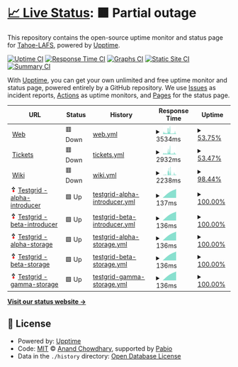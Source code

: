 # [📈 Live Status](https://tahoe-lafs.github.io/infrastructure-upptime): <!--live status--> **🟧 Partial outage**

This repository contains the open-source uptime monitor and status page for [Tahoe-LAFS](https://tahoe-lafs.org/), powered by [Upptime](https://github.com/upptime/upptime).

[![Uptime CI](https://github.com/tahoe-lafs/infrastructure-upptime/workflows/Uptime%20CI/badge.svg)](https://github.com/tahoe-lafs/infrastructure-upptime/actions?query=workflow%3A%22Uptime+CI%22)
[![Response Time CI](https://github.com/tahoe-lafs/infrastructure-upptime/workflows/Response%20Time%20CI/badge.svg)](https://github.com/tahoe-lafs/infrastructure-upptime/actions?query=workflow%3A%22Response+Time+CI%22)
[![Graphs CI](https://github.com/tahoe-lafs/infrastructure-upptime/workflows/Graphs%20CI/badge.svg)](https://github.com/tahoe-lafs/infrastructure-upptime/actions?query=workflow%3A%22Graphs+CI%22)
[![Static Site CI](https://github.com/tahoe-lafs/infrastructure-upptime/workflows/Static%20Site%20CI/badge.svg)](https://github.com/tahoe-lafs/infrastructure-upptime/actions?query=workflow%3A%22Static+Site+CI%22)
[![Summary CI](https://github.com/tahoe-lafs/infrastructure-upptime/workflows/Summary%20CI/badge.svg)](https://github.com/tahoe-lafs/infrastructure-upptime/actions?query=workflow%3A%22Summary+CI%22)

With [Upptime](https://upptime.js.org), you can get your own unlimited and free uptime monitor and status page, powered entirely by a GitHub repository. We use [Issues](https://github.com/tahoe-lafs/infrastructure-upptime/issues) as incident reports, [Actions](https://github.com/tahoe-lafs/infrastructure-upptime/actions) as uptime monitors, and [Pages](https://tahoe-lafs.github.io//infrastructure-upptime) for the status page.

<!--start: status pages-->
<!-- This summary is generated by Upptime (https://github.com/upptime/upptime) -->
<!-- Do not edit this manually, your changes will be overwritten -->
<!-- prettier-ignore -->
| URL | Status | History | Response Time | Uptime |
| --- | ------ | ------- | ------------- | ------ |
| <img alt="" src="https://icons.duckduckgo.com/ip3/www.tahoe-lafs.org.ico" height="13"> [Web](https://www.tahoe-lafs.org/) | 🟥 Down | [web.yml](https://github.com/tahoe-lafs/infrastructure-upptime/commits/HEAD/history/web.yml) | <details><summary><img alt="Response time graph" src="./graphs/web/response-time-week.png" height="20"> 3534ms</summary><br><a href="https://Tahoe-LAFS.github.io/infrastructure-upptime/history/web"><img alt="Response time 5864" src="https://img.shields.io/endpoint?url=https%3A%2F%2Fraw.githubusercontent.com%2Ftahoe-lafs%2Finfrastructure-upptime%2FHEAD%2Fapi%2Fweb%2Fresponse-time.json"></a><br><a href="https://Tahoe-LAFS.github.io/infrastructure-upptime/history/web"><img alt="24-hour response time 6241" src="https://img.shields.io/endpoint?url=https%3A%2F%2Fraw.githubusercontent.com%2Ftahoe-lafs%2Finfrastructure-upptime%2FHEAD%2Fapi%2Fweb%2Fresponse-time-day.json"></a><br><a href="https://Tahoe-LAFS.github.io/infrastructure-upptime/history/web"><img alt="7-day response time 3534" src="https://img.shields.io/endpoint?url=https%3A%2F%2Fraw.githubusercontent.com%2Ftahoe-lafs%2Finfrastructure-upptime%2FHEAD%2Fapi%2Fweb%2Fresponse-time-week.json"></a><br><a href="https://Tahoe-LAFS.github.io/infrastructure-upptime/history/web"><img alt="30-day response time 7431" src="https://img.shields.io/endpoint?url=https%3A%2F%2Fraw.githubusercontent.com%2Ftahoe-lafs%2Finfrastructure-upptime%2FHEAD%2Fapi%2Fweb%2Fresponse-time-month.json"></a><br><a href="https://Tahoe-LAFS.github.io/infrastructure-upptime/history/web"><img alt="1-year response time 5864" src="https://img.shields.io/endpoint?url=https%3A%2F%2Fraw.githubusercontent.com%2Ftahoe-lafs%2Finfrastructure-upptime%2FHEAD%2Fapi%2Fweb%2Fresponse-time-year.json"></a></details> | <details><summary><a href="https://Tahoe-LAFS.github.io/infrastructure-upptime/history/web">53.75%</a></summary><a href="https://Tahoe-LAFS.github.io/infrastructure-upptime/history/web"><img alt="All-time uptime 80.60%" src="https://img.shields.io/endpoint?url=https%3A%2F%2Fraw.githubusercontent.com%2Ftahoe-lafs%2Finfrastructure-upptime%2FHEAD%2Fapi%2Fweb%2Fuptime.json"></a><br><a href="https://Tahoe-LAFS.github.io/infrastructure-upptime/history/web"><img alt="24-hour uptime 11.65%" src="https://img.shields.io/endpoint?url=https%3A%2F%2Fraw.githubusercontent.com%2Ftahoe-lafs%2Finfrastructure-upptime%2FHEAD%2Fapi%2Fweb%2Fuptime-day.json"></a><br><a href="https://Tahoe-LAFS.github.io/infrastructure-upptime/history/web"><img alt="7-day uptime 53.75%" src="https://img.shields.io/endpoint?url=https%3A%2F%2Fraw.githubusercontent.com%2Ftahoe-lafs%2Finfrastructure-upptime%2FHEAD%2Fapi%2Fweb%2Fuptime-week.json"></a><br><a href="https://Tahoe-LAFS.github.io/infrastructure-upptime/history/web"><img alt="30-day uptime 63.24%" src="https://img.shields.io/endpoint?url=https%3A%2F%2Fraw.githubusercontent.com%2Ftahoe-lafs%2Finfrastructure-upptime%2FHEAD%2Fapi%2Fweb%2Fuptime-month.json"></a><br><a href="https://Tahoe-LAFS.github.io/infrastructure-upptime/history/web"><img alt="1-year uptime 80.60%" src="https://img.shields.io/endpoint?url=https%3A%2F%2Fraw.githubusercontent.com%2Ftahoe-lafs%2Finfrastructure-upptime%2FHEAD%2Fapi%2Fweb%2Fuptime-year.json"></a></details>
| <img alt="" src="https://icons.duckduckgo.com/ip3/tahoe-lafs.org.ico" height="13"> [Tickets](https://tahoe-lafs.org/trac/tahoe-lafs/query) | 🟥 Down | [tickets.yml](https://github.com/tahoe-lafs/infrastructure-upptime/commits/HEAD/history/tickets.yml) | <details><summary><img alt="Response time graph" src="./graphs/tickets/response-time-week.png" height="20"> 2932ms</summary><br><a href="https://Tahoe-LAFS.github.io/infrastructure-upptime/history/tickets"><img alt="Response time 6147" src="https://img.shields.io/endpoint?url=https%3A%2F%2Fraw.githubusercontent.com%2Ftahoe-lafs%2Finfrastructure-upptime%2FHEAD%2Fapi%2Ftickets%2Fresponse-time.json"></a><br><a href="https://Tahoe-LAFS.github.io/infrastructure-upptime/history/tickets"><img alt="24-hour response time 3349" src="https://img.shields.io/endpoint?url=https%3A%2F%2Fraw.githubusercontent.com%2Ftahoe-lafs%2Finfrastructure-upptime%2FHEAD%2Fapi%2Ftickets%2Fresponse-time-day.json"></a><br><a href="https://Tahoe-LAFS.github.io/infrastructure-upptime/history/tickets"><img alt="7-day response time 2932" src="https://img.shields.io/endpoint?url=https%3A%2F%2Fraw.githubusercontent.com%2Ftahoe-lafs%2Finfrastructure-upptime%2FHEAD%2Fapi%2Ftickets%2Fresponse-time-week.json"></a><br><a href="https://Tahoe-LAFS.github.io/infrastructure-upptime/history/tickets"><img alt="30-day response time 7780" src="https://img.shields.io/endpoint?url=https%3A%2F%2Fraw.githubusercontent.com%2Ftahoe-lafs%2Finfrastructure-upptime%2FHEAD%2Fapi%2Ftickets%2Fresponse-time-month.json"></a><br><a href="https://Tahoe-LAFS.github.io/infrastructure-upptime/history/tickets"><img alt="1-year response time 6147" src="https://img.shields.io/endpoint?url=https%3A%2F%2Fraw.githubusercontent.com%2Ftahoe-lafs%2Finfrastructure-upptime%2FHEAD%2Fapi%2Ftickets%2Fresponse-time-year.json"></a></details> | <details><summary><a href="https://Tahoe-LAFS.github.io/infrastructure-upptime/history/tickets">53.47%</a></summary><a href="https://Tahoe-LAFS.github.io/infrastructure-upptime/history/tickets"><img alt="All-time uptime 80.46%" src="https://img.shields.io/endpoint?url=https%3A%2F%2Fraw.githubusercontent.com%2Ftahoe-lafs%2Finfrastructure-upptime%2FHEAD%2Fapi%2Ftickets%2Fuptime.json"></a><br><a href="https://Tahoe-LAFS.github.io/infrastructure-upptime/history/tickets"><img alt="24-hour uptime 10.84%" src="https://img.shields.io/endpoint?url=https%3A%2F%2Fraw.githubusercontent.com%2Ftahoe-lafs%2Finfrastructure-upptime%2FHEAD%2Fapi%2Ftickets%2Fuptime-day.json"></a><br><a href="https://Tahoe-LAFS.github.io/infrastructure-upptime/history/tickets"><img alt="7-day uptime 53.47%" src="https://img.shields.io/endpoint?url=https%3A%2F%2Fraw.githubusercontent.com%2Ftahoe-lafs%2Finfrastructure-upptime%2FHEAD%2Fapi%2Ftickets%2Fuptime-week.json"></a><br><a href="https://Tahoe-LAFS.github.io/infrastructure-upptime/history/tickets"><img alt="30-day uptime 62.95%" src="https://img.shields.io/endpoint?url=https%3A%2F%2Fraw.githubusercontent.com%2Ftahoe-lafs%2Finfrastructure-upptime%2FHEAD%2Fapi%2Ftickets%2Fuptime-month.json"></a><br><a href="https://Tahoe-LAFS.github.io/infrastructure-upptime/history/tickets"><img alt="1-year uptime 80.46%" src="https://img.shields.io/endpoint?url=https%3A%2F%2Fraw.githubusercontent.com%2Ftahoe-lafs%2Finfrastructure-upptime%2FHEAD%2Fapi%2Ftickets%2Fuptime-year.json"></a></details>
| <img alt="" src="https://icons.duckduckgo.com/ip3/tahoe-lafs.org.ico" height="13"> [Wiki](https://tahoe-lafs.org/trac/tahoe-lafs/wiki) | 🟥 Down | [wiki.yml](https://github.com/tahoe-lafs/infrastructure-upptime/commits/HEAD/history/wiki.yml) | <details><summary><img alt="Response time graph" src="./graphs/wiki/response-time-week.png" height="20"> 2238ms</summary><br><a href="https://Tahoe-LAFS.github.io/infrastructure-upptime/history/wiki"><img alt="Response time 5140" src="https://img.shields.io/endpoint?url=https%3A%2F%2Fraw.githubusercontent.com%2Ftahoe-lafs%2Finfrastructure-upptime%2FHEAD%2Fapi%2Fwiki%2Fresponse-time.json"></a><br><a href="https://Tahoe-LAFS.github.io/infrastructure-upptime/history/wiki"><img alt="24-hour response time 3243" src="https://img.shields.io/endpoint?url=https%3A%2F%2Fraw.githubusercontent.com%2Ftahoe-lafs%2Finfrastructure-upptime%2FHEAD%2Fapi%2Fwiki%2Fresponse-time-day.json"></a><br><a href="https://Tahoe-LAFS.github.io/infrastructure-upptime/history/wiki"><img alt="7-day response time 2238" src="https://img.shields.io/endpoint?url=https%3A%2F%2Fraw.githubusercontent.com%2Ftahoe-lafs%2Finfrastructure-upptime%2FHEAD%2Fapi%2Fwiki%2Fresponse-time-week.json"></a><br><a href="https://Tahoe-LAFS.github.io/infrastructure-upptime/history/wiki"><img alt="30-day response time 5948" src="https://img.shields.io/endpoint?url=https%3A%2F%2Fraw.githubusercontent.com%2Ftahoe-lafs%2Finfrastructure-upptime%2FHEAD%2Fapi%2Fwiki%2Fresponse-time-month.json"></a><br><a href="https://Tahoe-LAFS.github.io/infrastructure-upptime/history/wiki"><img alt="1-year response time 5140" src="https://img.shields.io/endpoint?url=https%3A%2F%2Fraw.githubusercontent.com%2Ftahoe-lafs%2Finfrastructure-upptime%2FHEAD%2Fapi%2Fwiki%2Fresponse-time-year.json"></a></details> | <details><summary><a href="https://Tahoe-LAFS.github.io/infrastructure-upptime/history/wiki">98.44%</a></summary><a href="https://Tahoe-LAFS.github.io/infrastructure-upptime/history/wiki"><img alt="All-time uptime 99.31%" src="https://img.shields.io/endpoint?url=https%3A%2F%2Fraw.githubusercontent.com%2Ftahoe-lafs%2Finfrastructure-upptime%2FHEAD%2Fapi%2Fwiki%2Fuptime.json"></a><br><a href="https://Tahoe-LAFS.github.io/infrastructure-upptime/history/wiki"><img alt="24-hour uptime 91.27%" src="https://img.shields.io/endpoint?url=https%3A%2F%2Fraw.githubusercontent.com%2Ftahoe-lafs%2Finfrastructure-upptime%2FHEAD%2Fapi%2Fwiki%2Fuptime-day.json"></a><br><a href="https://Tahoe-LAFS.github.io/infrastructure-upptime/history/wiki"><img alt="7-day uptime 98.44%" src="https://img.shields.io/endpoint?url=https%3A%2F%2Fraw.githubusercontent.com%2Ftahoe-lafs%2Finfrastructure-upptime%2FHEAD%2Fapi%2Fwiki%2Fuptime-week.json"></a><br><a href="https://Tahoe-LAFS.github.io/infrastructure-upptime/history/wiki"><img alt="30-day uptime 98.46%" src="https://img.shields.io/endpoint?url=https%3A%2F%2Fraw.githubusercontent.com%2Ftahoe-lafs%2Finfrastructure-upptime%2FHEAD%2Fapi%2Fwiki%2Fuptime-month.json"></a><br><a href="https://Tahoe-LAFS.github.io/infrastructure-upptime/history/wiki"><img alt="1-year uptime 99.31%" src="https://img.shields.io/endpoint?url=https%3A%2F%2Fraw.githubusercontent.com%2Ftahoe-lafs%2Finfrastructure-upptime%2FHEAD%2Fapi%2Fwiki%2Fuptime-year.json"></a></details>
| <img alt="" src="https://raw.githubusercontent.com/tahoe-lafs/infrastructure-upptime/master/assets/tahoe-logo-1.png" height="13"> [Testgrid - alpha-introducer](testgrid.tahoe-lafs.org) | 🟩 Up | [testgrid-alpha-introducer.yml](https://github.com/tahoe-lafs/infrastructure-upptime/commits/HEAD/history/testgrid-alpha-introducer.yml) | <details><summary><img alt="Response time graph" src="./graphs/testgrid-alpha-introducer/response-time-week.png" height="20"> 137ms</summary><br><a href="https://Tahoe-LAFS.github.io/infrastructure-upptime/history/testgrid-alpha-introducer"><img alt="Response time 137" src="https://img.shields.io/endpoint?url=https%3A%2F%2Fraw.githubusercontent.com%2Ftahoe-lafs%2Finfrastructure-upptime%2FHEAD%2Fapi%2Ftestgrid-alpha-introducer%2Fresponse-time.json"></a><br><a href="https://Tahoe-LAFS.github.io/infrastructure-upptime/history/testgrid-alpha-introducer"><img alt="24-hour response time 137" src="https://img.shields.io/endpoint?url=https%3A%2F%2Fraw.githubusercontent.com%2Ftahoe-lafs%2Finfrastructure-upptime%2FHEAD%2Fapi%2Ftestgrid-alpha-introducer%2Fresponse-time-day.json"></a><br><a href="https://Tahoe-LAFS.github.io/infrastructure-upptime/history/testgrid-alpha-introducer"><img alt="7-day response time 137" src="https://img.shields.io/endpoint?url=https%3A%2F%2Fraw.githubusercontent.com%2Ftahoe-lafs%2Finfrastructure-upptime%2FHEAD%2Fapi%2Ftestgrid-alpha-introducer%2Fresponse-time-week.json"></a><br><a href="https://Tahoe-LAFS.github.io/infrastructure-upptime/history/testgrid-alpha-introducer"><img alt="30-day response time 137" src="https://img.shields.io/endpoint?url=https%3A%2F%2Fraw.githubusercontent.com%2Ftahoe-lafs%2Finfrastructure-upptime%2FHEAD%2Fapi%2Ftestgrid-alpha-introducer%2Fresponse-time-month.json"></a><br><a href="https://Tahoe-LAFS.github.io/infrastructure-upptime/history/testgrid-alpha-introducer"><img alt="1-year response time 137" src="https://img.shields.io/endpoint?url=https%3A%2F%2Fraw.githubusercontent.com%2Ftahoe-lafs%2Finfrastructure-upptime%2FHEAD%2Fapi%2Ftestgrid-alpha-introducer%2Fresponse-time-year.json"></a></details> | <details><summary><a href="https://Tahoe-LAFS.github.io/infrastructure-upptime/history/testgrid-alpha-introducer">100.00%</a></summary><a href="https://Tahoe-LAFS.github.io/infrastructure-upptime/history/testgrid-alpha-introducer"><img alt="All-time uptime 100.00%" src="https://img.shields.io/endpoint?url=https%3A%2F%2Fraw.githubusercontent.com%2Ftahoe-lafs%2Finfrastructure-upptime%2FHEAD%2Fapi%2Ftestgrid-alpha-introducer%2Fuptime.json"></a><br><a href="https://Tahoe-LAFS.github.io/infrastructure-upptime/history/testgrid-alpha-introducer"><img alt="24-hour uptime 100.00%" src="https://img.shields.io/endpoint?url=https%3A%2F%2Fraw.githubusercontent.com%2Ftahoe-lafs%2Finfrastructure-upptime%2FHEAD%2Fapi%2Ftestgrid-alpha-introducer%2Fuptime-day.json"></a><br><a href="https://Tahoe-LAFS.github.io/infrastructure-upptime/history/testgrid-alpha-introducer"><img alt="7-day uptime 100.00%" src="https://img.shields.io/endpoint?url=https%3A%2F%2Fraw.githubusercontent.com%2Ftahoe-lafs%2Finfrastructure-upptime%2FHEAD%2Fapi%2Ftestgrid-alpha-introducer%2Fuptime-week.json"></a><br><a href="https://Tahoe-LAFS.github.io/infrastructure-upptime/history/testgrid-alpha-introducer"><img alt="30-day uptime 100.00%" src="https://img.shields.io/endpoint?url=https%3A%2F%2Fraw.githubusercontent.com%2Ftahoe-lafs%2Finfrastructure-upptime%2FHEAD%2Fapi%2Ftestgrid-alpha-introducer%2Fuptime-month.json"></a><br><a href="https://Tahoe-LAFS.github.io/infrastructure-upptime/history/testgrid-alpha-introducer"><img alt="1-year uptime 100.00%" src="https://img.shields.io/endpoint?url=https%3A%2F%2Fraw.githubusercontent.com%2Ftahoe-lafs%2Finfrastructure-upptime%2FHEAD%2Fapi%2Ftestgrid-alpha-introducer%2Fuptime-year.json"></a></details>
| <img alt="" src="https://raw.githubusercontent.com/tahoe-lafs/infrastructure-upptime/master/assets/tahoe-logo-1.png" height="13"> [Testgrid - beta-introducer](testgrid.tahoe-lafs.org) | 🟩 Up | [testgrid-beta-introducer.yml](https://github.com/tahoe-lafs/infrastructure-upptime/commits/HEAD/history/testgrid-beta-introducer.yml) | <details><summary><img alt="Response time graph" src="./graphs/testgrid-beta-introducer/response-time-week.png" height="20"> 136ms</summary><br><a href="https://Tahoe-LAFS.github.io/infrastructure-upptime/history/testgrid-beta-introducer"><img alt="Response time 136" src="https://img.shields.io/endpoint?url=https%3A%2F%2Fraw.githubusercontent.com%2Ftahoe-lafs%2Finfrastructure-upptime%2FHEAD%2Fapi%2Ftestgrid-beta-introducer%2Fresponse-time.json"></a><br><a href="https://Tahoe-LAFS.github.io/infrastructure-upptime/history/testgrid-beta-introducer"><img alt="24-hour response time 136" src="https://img.shields.io/endpoint?url=https%3A%2F%2Fraw.githubusercontent.com%2Ftahoe-lafs%2Finfrastructure-upptime%2FHEAD%2Fapi%2Ftestgrid-beta-introducer%2Fresponse-time-day.json"></a><br><a href="https://Tahoe-LAFS.github.io/infrastructure-upptime/history/testgrid-beta-introducer"><img alt="7-day response time 136" src="https://img.shields.io/endpoint?url=https%3A%2F%2Fraw.githubusercontent.com%2Ftahoe-lafs%2Finfrastructure-upptime%2FHEAD%2Fapi%2Ftestgrid-beta-introducer%2Fresponse-time-week.json"></a><br><a href="https://Tahoe-LAFS.github.io/infrastructure-upptime/history/testgrid-beta-introducer"><img alt="30-day response time 136" src="https://img.shields.io/endpoint?url=https%3A%2F%2Fraw.githubusercontent.com%2Ftahoe-lafs%2Finfrastructure-upptime%2FHEAD%2Fapi%2Ftestgrid-beta-introducer%2Fresponse-time-month.json"></a><br><a href="https://Tahoe-LAFS.github.io/infrastructure-upptime/history/testgrid-beta-introducer"><img alt="1-year response time 136" src="https://img.shields.io/endpoint?url=https%3A%2F%2Fraw.githubusercontent.com%2Ftahoe-lafs%2Finfrastructure-upptime%2FHEAD%2Fapi%2Ftestgrid-beta-introducer%2Fresponse-time-year.json"></a></details> | <details><summary><a href="https://Tahoe-LAFS.github.io/infrastructure-upptime/history/testgrid-beta-introducer">100.00%</a></summary><a href="https://Tahoe-LAFS.github.io/infrastructure-upptime/history/testgrid-beta-introducer"><img alt="All-time uptime 100.00%" src="https://img.shields.io/endpoint?url=https%3A%2F%2Fraw.githubusercontent.com%2Ftahoe-lafs%2Finfrastructure-upptime%2FHEAD%2Fapi%2Ftestgrid-beta-introducer%2Fuptime.json"></a><br><a href="https://Tahoe-LAFS.github.io/infrastructure-upptime/history/testgrid-beta-introducer"><img alt="24-hour uptime 100.00%" src="https://img.shields.io/endpoint?url=https%3A%2F%2Fraw.githubusercontent.com%2Ftahoe-lafs%2Finfrastructure-upptime%2FHEAD%2Fapi%2Ftestgrid-beta-introducer%2Fuptime-day.json"></a><br><a href="https://Tahoe-LAFS.github.io/infrastructure-upptime/history/testgrid-beta-introducer"><img alt="7-day uptime 100.00%" src="https://img.shields.io/endpoint?url=https%3A%2F%2Fraw.githubusercontent.com%2Ftahoe-lafs%2Finfrastructure-upptime%2FHEAD%2Fapi%2Ftestgrid-beta-introducer%2Fuptime-week.json"></a><br><a href="https://Tahoe-LAFS.github.io/infrastructure-upptime/history/testgrid-beta-introducer"><img alt="30-day uptime 100.00%" src="https://img.shields.io/endpoint?url=https%3A%2F%2Fraw.githubusercontent.com%2Ftahoe-lafs%2Finfrastructure-upptime%2FHEAD%2Fapi%2Ftestgrid-beta-introducer%2Fuptime-month.json"></a><br><a href="https://Tahoe-LAFS.github.io/infrastructure-upptime/history/testgrid-beta-introducer"><img alt="1-year uptime 100.00%" src="https://img.shields.io/endpoint?url=https%3A%2F%2Fraw.githubusercontent.com%2Ftahoe-lafs%2Finfrastructure-upptime%2FHEAD%2Fapi%2Ftestgrid-beta-introducer%2Fuptime-year.json"></a></details>
| <img alt="" src="https://raw.githubusercontent.com/tahoe-lafs/infrastructure-upptime/master/assets/tahoe-logo-1.png" height="13"> [Testgrid - alpha-storage](testgrid.tahoe-lafs.org) | 🟩 Up | [testgrid-alpha-storage.yml](https://github.com/tahoe-lafs/infrastructure-upptime/commits/HEAD/history/testgrid-alpha-storage.yml) | <details><summary><img alt="Response time graph" src="./graphs/testgrid-alpha-storage/response-time-week.png" height="20"> 136ms</summary><br><a href="https://Tahoe-LAFS.github.io/infrastructure-upptime/history/testgrid-alpha-storage"><img alt="Response time 136" src="https://img.shields.io/endpoint?url=https%3A%2F%2Fraw.githubusercontent.com%2Ftahoe-lafs%2Finfrastructure-upptime%2FHEAD%2Fapi%2Ftestgrid-alpha-storage%2Fresponse-time.json"></a><br><a href="https://Tahoe-LAFS.github.io/infrastructure-upptime/history/testgrid-alpha-storage"><img alt="24-hour response time 136" src="https://img.shields.io/endpoint?url=https%3A%2F%2Fraw.githubusercontent.com%2Ftahoe-lafs%2Finfrastructure-upptime%2FHEAD%2Fapi%2Ftestgrid-alpha-storage%2Fresponse-time-day.json"></a><br><a href="https://Tahoe-LAFS.github.io/infrastructure-upptime/history/testgrid-alpha-storage"><img alt="7-day response time 136" src="https://img.shields.io/endpoint?url=https%3A%2F%2Fraw.githubusercontent.com%2Ftahoe-lafs%2Finfrastructure-upptime%2FHEAD%2Fapi%2Ftestgrid-alpha-storage%2Fresponse-time-week.json"></a><br><a href="https://Tahoe-LAFS.github.io/infrastructure-upptime/history/testgrid-alpha-storage"><img alt="30-day response time 136" src="https://img.shields.io/endpoint?url=https%3A%2F%2Fraw.githubusercontent.com%2Ftahoe-lafs%2Finfrastructure-upptime%2FHEAD%2Fapi%2Ftestgrid-alpha-storage%2Fresponse-time-month.json"></a><br><a href="https://Tahoe-LAFS.github.io/infrastructure-upptime/history/testgrid-alpha-storage"><img alt="1-year response time 136" src="https://img.shields.io/endpoint?url=https%3A%2F%2Fraw.githubusercontent.com%2Ftahoe-lafs%2Finfrastructure-upptime%2FHEAD%2Fapi%2Ftestgrid-alpha-storage%2Fresponse-time-year.json"></a></details> | <details><summary><a href="https://Tahoe-LAFS.github.io/infrastructure-upptime/history/testgrid-alpha-storage">100.00%</a></summary><a href="https://Tahoe-LAFS.github.io/infrastructure-upptime/history/testgrid-alpha-storage"><img alt="All-time uptime 100.00%" src="https://img.shields.io/endpoint?url=https%3A%2F%2Fraw.githubusercontent.com%2Ftahoe-lafs%2Finfrastructure-upptime%2FHEAD%2Fapi%2Ftestgrid-alpha-storage%2Fuptime.json"></a><br><a href="https://Tahoe-LAFS.github.io/infrastructure-upptime/history/testgrid-alpha-storage"><img alt="24-hour uptime 100.00%" src="https://img.shields.io/endpoint?url=https%3A%2F%2Fraw.githubusercontent.com%2Ftahoe-lafs%2Finfrastructure-upptime%2FHEAD%2Fapi%2Ftestgrid-alpha-storage%2Fuptime-day.json"></a><br><a href="https://Tahoe-LAFS.github.io/infrastructure-upptime/history/testgrid-alpha-storage"><img alt="7-day uptime 100.00%" src="https://img.shields.io/endpoint?url=https%3A%2F%2Fraw.githubusercontent.com%2Ftahoe-lafs%2Finfrastructure-upptime%2FHEAD%2Fapi%2Ftestgrid-alpha-storage%2Fuptime-week.json"></a><br><a href="https://Tahoe-LAFS.github.io/infrastructure-upptime/history/testgrid-alpha-storage"><img alt="30-day uptime 100.00%" src="https://img.shields.io/endpoint?url=https%3A%2F%2Fraw.githubusercontent.com%2Ftahoe-lafs%2Finfrastructure-upptime%2FHEAD%2Fapi%2Ftestgrid-alpha-storage%2Fuptime-month.json"></a><br><a href="https://Tahoe-LAFS.github.io/infrastructure-upptime/history/testgrid-alpha-storage"><img alt="1-year uptime 100.00%" src="https://img.shields.io/endpoint?url=https%3A%2F%2Fraw.githubusercontent.com%2Ftahoe-lafs%2Finfrastructure-upptime%2FHEAD%2Fapi%2Ftestgrid-alpha-storage%2Fuptime-year.json"></a></details>
| <img alt="" src="https://raw.githubusercontent.com/tahoe-lafs/infrastructure-upptime/master/assets/tahoe-logo-1.png" height="13"> [Testgrid - beta-storage](testgrid.tahoe-lafs.org) | 🟩 Up | [testgrid-beta-storage.yml](https://github.com/tahoe-lafs/infrastructure-upptime/commits/HEAD/history/testgrid-beta-storage.yml) | <details><summary><img alt="Response time graph" src="./graphs/testgrid-beta-storage/response-time-week.png" height="20"> 136ms</summary><br><a href="https://Tahoe-LAFS.github.io/infrastructure-upptime/history/testgrid-beta-storage"><img alt="Response time 136" src="https://img.shields.io/endpoint?url=https%3A%2F%2Fraw.githubusercontent.com%2Ftahoe-lafs%2Finfrastructure-upptime%2FHEAD%2Fapi%2Ftestgrid-beta-storage%2Fresponse-time.json"></a><br><a href="https://Tahoe-LAFS.github.io/infrastructure-upptime/history/testgrid-beta-storage"><img alt="24-hour response time 136" src="https://img.shields.io/endpoint?url=https%3A%2F%2Fraw.githubusercontent.com%2Ftahoe-lafs%2Finfrastructure-upptime%2FHEAD%2Fapi%2Ftestgrid-beta-storage%2Fresponse-time-day.json"></a><br><a href="https://Tahoe-LAFS.github.io/infrastructure-upptime/history/testgrid-beta-storage"><img alt="7-day response time 136" src="https://img.shields.io/endpoint?url=https%3A%2F%2Fraw.githubusercontent.com%2Ftahoe-lafs%2Finfrastructure-upptime%2FHEAD%2Fapi%2Ftestgrid-beta-storage%2Fresponse-time-week.json"></a><br><a href="https://Tahoe-LAFS.github.io/infrastructure-upptime/history/testgrid-beta-storage"><img alt="30-day response time 136" src="https://img.shields.io/endpoint?url=https%3A%2F%2Fraw.githubusercontent.com%2Ftahoe-lafs%2Finfrastructure-upptime%2FHEAD%2Fapi%2Ftestgrid-beta-storage%2Fresponse-time-month.json"></a><br><a href="https://Tahoe-LAFS.github.io/infrastructure-upptime/history/testgrid-beta-storage"><img alt="1-year response time 136" src="https://img.shields.io/endpoint?url=https%3A%2F%2Fraw.githubusercontent.com%2Ftahoe-lafs%2Finfrastructure-upptime%2FHEAD%2Fapi%2Ftestgrid-beta-storage%2Fresponse-time-year.json"></a></details> | <details><summary><a href="https://Tahoe-LAFS.github.io/infrastructure-upptime/history/testgrid-beta-storage">100.00%</a></summary><a href="https://Tahoe-LAFS.github.io/infrastructure-upptime/history/testgrid-beta-storage"><img alt="All-time uptime 100.00%" src="https://img.shields.io/endpoint?url=https%3A%2F%2Fraw.githubusercontent.com%2Ftahoe-lafs%2Finfrastructure-upptime%2FHEAD%2Fapi%2Ftestgrid-beta-storage%2Fuptime.json"></a><br><a href="https://Tahoe-LAFS.github.io/infrastructure-upptime/history/testgrid-beta-storage"><img alt="24-hour uptime 100.00%" src="https://img.shields.io/endpoint?url=https%3A%2F%2Fraw.githubusercontent.com%2Ftahoe-lafs%2Finfrastructure-upptime%2FHEAD%2Fapi%2Ftestgrid-beta-storage%2Fuptime-day.json"></a><br><a href="https://Tahoe-LAFS.github.io/infrastructure-upptime/history/testgrid-beta-storage"><img alt="7-day uptime 100.00%" src="https://img.shields.io/endpoint?url=https%3A%2F%2Fraw.githubusercontent.com%2Ftahoe-lafs%2Finfrastructure-upptime%2FHEAD%2Fapi%2Ftestgrid-beta-storage%2Fuptime-week.json"></a><br><a href="https://Tahoe-LAFS.github.io/infrastructure-upptime/history/testgrid-beta-storage"><img alt="30-day uptime 100.00%" src="https://img.shields.io/endpoint?url=https%3A%2F%2Fraw.githubusercontent.com%2Ftahoe-lafs%2Finfrastructure-upptime%2FHEAD%2Fapi%2Ftestgrid-beta-storage%2Fuptime-month.json"></a><br><a href="https://Tahoe-LAFS.github.io/infrastructure-upptime/history/testgrid-beta-storage"><img alt="1-year uptime 100.00%" src="https://img.shields.io/endpoint?url=https%3A%2F%2Fraw.githubusercontent.com%2Ftahoe-lafs%2Finfrastructure-upptime%2FHEAD%2Fapi%2Ftestgrid-beta-storage%2Fuptime-year.json"></a></details>
| <img alt="" src="https://raw.githubusercontent.com/tahoe-lafs/infrastructure-upptime/master/assets/tahoe-logo-1.png" height="13"> [Testgrid - gamma-storage](testgrid.tahoe-lafs.org) | 🟩 Up | [testgrid-gamma-storage.yml](https://github.com/tahoe-lafs/infrastructure-upptime/commits/HEAD/history/testgrid-gamma-storage.yml) | <details><summary><img alt="Response time graph" src="./graphs/testgrid-gamma-storage/response-time-week.png" height="20"> 136ms</summary><br><a href="https://Tahoe-LAFS.github.io/infrastructure-upptime/history/testgrid-gamma-storage"><img alt="Response time 136" src="https://img.shields.io/endpoint?url=https%3A%2F%2Fraw.githubusercontent.com%2Ftahoe-lafs%2Finfrastructure-upptime%2FHEAD%2Fapi%2Ftestgrid-gamma-storage%2Fresponse-time.json"></a><br><a href="https://Tahoe-LAFS.github.io/infrastructure-upptime/history/testgrid-gamma-storage"><img alt="24-hour response time 136" src="https://img.shields.io/endpoint?url=https%3A%2F%2Fraw.githubusercontent.com%2Ftahoe-lafs%2Finfrastructure-upptime%2FHEAD%2Fapi%2Ftestgrid-gamma-storage%2Fresponse-time-day.json"></a><br><a href="https://Tahoe-LAFS.github.io/infrastructure-upptime/history/testgrid-gamma-storage"><img alt="7-day response time 136" src="https://img.shields.io/endpoint?url=https%3A%2F%2Fraw.githubusercontent.com%2Ftahoe-lafs%2Finfrastructure-upptime%2FHEAD%2Fapi%2Ftestgrid-gamma-storage%2Fresponse-time-week.json"></a><br><a href="https://Tahoe-LAFS.github.io/infrastructure-upptime/history/testgrid-gamma-storage"><img alt="30-day response time 136" src="https://img.shields.io/endpoint?url=https%3A%2F%2Fraw.githubusercontent.com%2Ftahoe-lafs%2Finfrastructure-upptime%2FHEAD%2Fapi%2Ftestgrid-gamma-storage%2Fresponse-time-month.json"></a><br><a href="https://Tahoe-LAFS.github.io/infrastructure-upptime/history/testgrid-gamma-storage"><img alt="1-year response time 136" src="https://img.shields.io/endpoint?url=https%3A%2F%2Fraw.githubusercontent.com%2Ftahoe-lafs%2Finfrastructure-upptime%2FHEAD%2Fapi%2Ftestgrid-gamma-storage%2Fresponse-time-year.json"></a></details> | <details><summary><a href="https://Tahoe-LAFS.github.io/infrastructure-upptime/history/testgrid-gamma-storage">100.00%</a></summary><a href="https://Tahoe-LAFS.github.io/infrastructure-upptime/history/testgrid-gamma-storage"><img alt="All-time uptime 100.00%" src="https://img.shields.io/endpoint?url=https%3A%2F%2Fraw.githubusercontent.com%2Ftahoe-lafs%2Finfrastructure-upptime%2FHEAD%2Fapi%2Ftestgrid-gamma-storage%2Fuptime.json"></a><br><a href="https://Tahoe-LAFS.github.io/infrastructure-upptime/history/testgrid-gamma-storage"><img alt="24-hour uptime 100.00%" src="https://img.shields.io/endpoint?url=https%3A%2F%2Fraw.githubusercontent.com%2Ftahoe-lafs%2Finfrastructure-upptime%2FHEAD%2Fapi%2Ftestgrid-gamma-storage%2Fuptime-day.json"></a><br><a href="https://Tahoe-LAFS.github.io/infrastructure-upptime/history/testgrid-gamma-storage"><img alt="7-day uptime 100.00%" src="https://img.shields.io/endpoint?url=https%3A%2F%2Fraw.githubusercontent.com%2Ftahoe-lafs%2Finfrastructure-upptime%2FHEAD%2Fapi%2Ftestgrid-gamma-storage%2Fuptime-week.json"></a><br><a href="https://Tahoe-LAFS.github.io/infrastructure-upptime/history/testgrid-gamma-storage"><img alt="30-day uptime 100.00%" src="https://img.shields.io/endpoint?url=https%3A%2F%2Fraw.githubusercontent.com%2Ftahoe-lafs%2Finfrastructure-upptime%2FHEAD%2Fapi%2Ftestgrid-gamma-storage%2Fuptime-month.json"></a><br><a href="https://Tahoe-LAFS.github.io/infrastructure-upptime/history/testgrid-gamma-storage"><img alt="1-year uptime 100.00%" src="https://img.shields.io/endpoint?url=https%3A%2F%2Fraw.githubusercontent.com%2Ftahoe-lafs%2Finfrastructure-upptime%2FHEAD%2Fapi%2Ftestgrid-gamma-storage%2Fuptime-year.json"></a></details>

<!--end: status pages-->

[**Visit our status website →**](https://tahoe-lafs.github.io/infrastructure-upptime)

## 📄 License

- Powered by: [Upptime](https://github.com/upptime/upptime)
- Code: [MIT](./LICENSE) © [Anand Chowdhary](https://anandchowdhary.com), supported by [Pabio](https://pabio.com)
- Data in the `./history` directory: [Open Database License](https://opendatacommons.org/licenses/odbl/1-0/)

